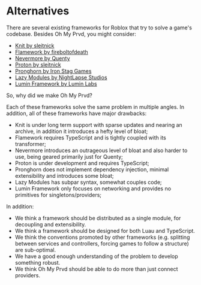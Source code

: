 # Alternatives

There are several existing frameworks for Roblox that try to solve a game's
codebase. Besides Oh My Prvd, you might consider:

- [Knit by sleitnick](https://github.com/Sleitnick/Knit)
- [Flamework by fireboltofdeath](https://github.com/rbxts-flamework)
- [Nevermore by Quenty](https://github.com/Quenty/NevermoreEngine)
- [Proton by sleitnick](https://github.com/Sleitnick/rbxts-proton/)
- [Pronghorn by Iron Stag Games](https://github.com/Iron-Stag-Games/Pronghorn)
- [Lazy Modules by NightLapse Studios](https://github.com/NightLapse-Studios/LazyModules/)
- [Lumin Framework by Lumin Labs](https://github.com/lumin-dev/LuminFramework)

So, why did we make Oh My Prvd?

Each of these frameworks solve the same problem in multiple angles. In addition,
all of these frameworks have major drawbacks:

- Knit is under long term support with sparse updates and nearing an archive, in
  addition it introduces a hefty level of bloat;
- Flamework requires TypeScript and is tightly coupled with its transformer;
- Nevermore introduces an outrageous level of bloat and also harder to use,
  being geared primarily just for Quenty;
- Proton is under development and requires TypeScript;
- Pronghorn does not implement dependency injection, minimal extensibility and
  introduces some bloat;
- Lazy Modules has subpar syntax, somewhat couples code;
- Lumin Framework only focuses on networking and provides no primitives for
  singletons/providers;

In addition:

- We think a framework should be distributed as a single module, for decoupling
  and extensibility.
- We think a framework should be designed for both Luau and TypeScript.
- We think the conventions promoted by other frameworks (e.g. splitting between
  services and controllers, forcing games to follow a structure) are
  sub-optimal.
- We have a good enough understanding of the problem to develop something
  robust.
- We think Oh My Prvd should be able to do more than just connect providers.

